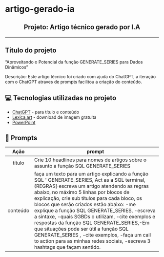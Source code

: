 # artigo-gerado-ia



<h2 align="center">Projeto: Artigo técnico gerado por I.A</h>

____
## Titulo do projeto
<p align="left">
 “Aproveitando o Potencial da função GENERATE_SERIES para Dados Dinâmicos” 
<p>
Descrição: Este artigo técnico foi criado com ajuda do ChatGPT, a iteração com o ChatGPT atraves de prompts facilitou a criação do conteúdo. 

## 💻 Tecnologias utilizadas no projeto

- [ChatGPT](https://chat.openai.com/) - para título e conteúdo
- [Lexica.art](https://lexica.art/) - download de imagem gratuita
- [PowerPoint](https://www.microsoft.com/en/microsoft-365/powerpoint) 

## 📄 Prompts 

|   Ação   | prompt                                                                                                                                                                                                                                                                         |
| :------: | ------------------------------------------------------------------------------------------------------------------------------------------------------------------------------------------------------------------------------------------------------------------------------ |
|  título  | Crie 10 headlines para nomes de artigos sobre o assunto a função SQL GENERATE_SERIES                                                                                                                                                                                                   |
| conteúdo | faça um texto para um artigo explicando a função SQL ' GENERATE_SERIES, Act as a SQL terminal, {REGRAS} escreva um artigo atendendo as regras abaixo, no máximo 5 linhas por blocos de explicação, crie sub títulos para cada bloco, os blocos que serão criados estão abaixo: -me explique a função SQL GENERATE_SERIES, -escreva a sintaxe, -quais SGBDs o utilizam, -cite exemplos e respostas da função SQL GENERATE_SERIES,-Em que situações pode ser útil a função SQL GENERATE_SERIES , -cite exemplos, -faça um call to action para as minhas redes sociais, -escreva 3 hashtags que façam sentido. |
